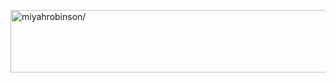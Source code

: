 <a href="https://www.linkedin.com/in/miyahrobinson/" target="blank"><img align="center" src="https://media.giphy.com/media/umYMU8G2ixG5mJBDo5/giphy.gif" alt="miyahrobinson/" height="100" width="3000" /></a>

